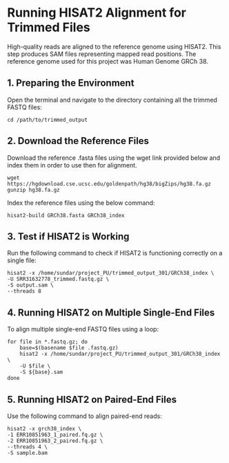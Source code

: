 # Running HISAT2 Alignment for Trimmed Files
High-quality reads are aligned to the reference genome using HISAT2. This step produces SAM files representing mapped read positions. The reference genome used for this project was Human Genome GRCh 38.

## 1. Preparing the Environment

Open the terminal and navigate to the directory containing all the trimmed FASTQ files:

```
cd /path/to/trimmed_output
```

## 2. Download the Reference Files

Download the reference .fasta files using the wget link provided below and index them in order to use then for alignment.

```
wget https://hgdownload.cse.ucsc.edu/goldenpath/hg38/bigZips/hg38.fa.gz
gunzip hg38.fa.gz
```

Index the reference files using the below command:

```
hisat2-build GRCh38.fasta GRCh38_index
```


## 3. Test if HISAT2 is Working

Run the following command to check if HISAT2 is functioning correctly on a single file:

```
hisat2 -x /home/sundar/project_PU/trimmed_output_301/GRCh38_index \
-U SRR31632778_trimmed.fastq.gz \
-S output.sam \
--threads 8
```

## 4. Running HISAT2 on Multiple Single-End Files

To align multiple single-end FASTQ files using a loop:

```
for file in *.fastq.gz; do
    base=$(basename $file .fastq.gz)
    hisat2 -x /home/sundar/project_PU/trimmed_output_301/GRCh38_index \
    -U $file \
    -S ${base}.sam
done
```

## 5. Running HISAT2 on Paired-End Files

Use the following command to align paired-end reads:

```
hisat2 -x grch38_index \
-1 ERR10851963_1_paired.fq.gz \
-2 ERR10851963_2_paired.fq.gz \
--threads 4 \
-S sample.bam
```
